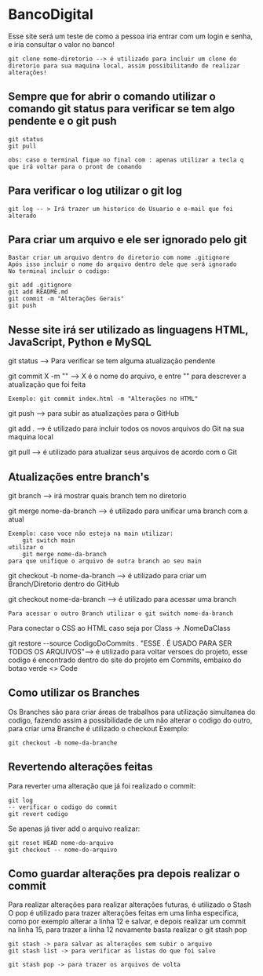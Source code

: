 # BancoDigital

Esse site será um teste de como a pessoa iria entrar com um login e senha, e iria consultar o valor no banco!

```
git clone nome-diretorio --> é utilizado para incluir um clone do diretorio para sua maquina local, assim possibilitando de realizar alterações!
```

<h2>Sempre que for abrir o comando utilizar o comando git status para verificar se tem algo pendente e o git push</h2>

```
git status
git pull

obs: caso o terminal fique no final com : apenas utilizar a tecla q que irá voltar para o pront de comando
```
<h2> Para verificar o log utilizar o git log </h2>

```
git log -- > Irá trazer um historico do Usuario e e-mail que foi alterado
```
<h2> Para criar um arquivo e ele ser ignorado pelo git </h2>

```
Bastar criar um arquivo dentro do diretorio com nome .gitignore
Após isso incluir o nome do arquivo dentro dele que será ignorado
No terminal incluir o codigo:

git add .gitignore
git add README.md
git commit -m "Alterações Gerais"
git push
```
<h2> Nesse site irá ser utilizado as linguagens HTML, JavaScript, Python e MySQL </h2>


git status --> Para verificar se tem alguma atualização pendente

git commit X -m "" --> X é o nome do arquivo, e entre "" para descrever a atualização que foi feita
```
Exemplo: git commit index.html -m "Alterações no HTML"
```


git push --> para subir as atualizações para o GitHub

git add . --> é utilizado para incluir todos os novos arquivos do Git na sua maquina local

git pull --> é utilizado para atualizar seus arquivos de acordo com o Git

<H2> Atualizações entre branch's</h2>

git branch --> irá mostrar quais branch tem no diretorio

git merge nome-da-branch --> é utilizado para unificar uma branch com a atual

```
Exemplo: caso voce não esteja na main utilizar:
    git switch main
utilizar o 
    git merge nome-da-branch 
para que unifique o arquivo de outra branch ao seu main
```
git checkout -b nome-da-branch --> é utilizado para criar um Branch/Diretorio dentro do GitHub

git checkout nome-da-branch --> é utilizado para acessar uma branch
```
Para acessar o outro Branch utilizar o git switch nome-da-branch
```
Para conectar o CSS ao HTML caso seja por Class -> .NomeDaClass

git restore --source CodigoDoCommits . "ESSE . É USADO PARA SER TODOS OS ARQUIVOS"--> é utilizado para voltar versoes do projeto, esse codigo é encontrado dentro do site do projeto em Commits, embaixo do botao verde <> Code 

<h2> Como utilizar os Branches </h2>

Os Branches são para criar áreas de trabalhos para utilização simultanea do codigo, fazendo assim a possibilidade de um não alterar o codigo do outro, para criar uma Branche é utilizado o checkout
Exemplo:

```
git checkout -b nome-da-branche
```

<h2> Revertendo alterações feitas </h2>

Para reverter uma alteração que já foi realizado o commit:
```
git log 
-- verificar o codigo do commit
git revert codigo
```

Se apenas já tiver add o arquivo realizar:

```
git reset HEAD nome-do-arquivo
git checkout -- nome-do-arquivo 
```

<h2> Como guardar alterações pra depois realizar o commit </h2>

Para realizar alterações para realizar alterações futuras, é utilizado o Stash
O pop é utilizado para trazer alterações feitas em uma linha especifica, como por exemplo alterar a linha 12 e salvar, e depois realizar um commit na linha 15, para trazer a linha 12 novamente basta realizar o git stash pop

```
git stash -> para salvar as alterações sem subir o arquivo
git stash list -> para verificar as listas do que foi salvo

git stash pop -> para trazer os arquivos de volta 
```